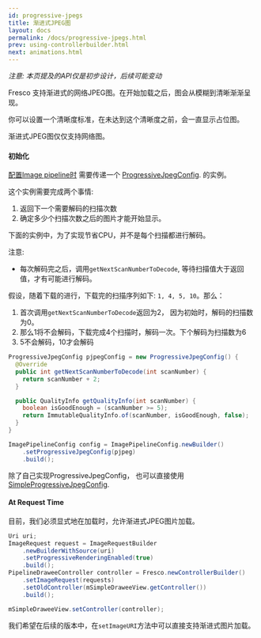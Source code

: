 ```yaml
---
id: progressive-jpegs
title: 渐进式JPEG图
layout: docs
permalink: /docs/progressive-jpegs.html
prev: using-controllerbuilder.html
next: animations.html
---
```


*注意: 本页提及的API仅是初步设计，后续可能变动*

Fresco 支持渐进式的网络JPEG图。在开始加载之后，图会从模糊到清晰渐渐呈现。

你可以设置一个清晰度标准，在未达到这个清晰度之前，会一直显示占位图。

渐进式JPEG图仅仅支持网络图。

#### 初始化

[配置Image pipeline时](configure-image-pipeline.html) 需要传递一个 [ProgressiveJpegConfig](../javadoc/reference/com/facebook/imagepipeline/decoder/ProgressiveJpegConfig.html). 的实例。

这个实例需要完成两个事情:
1.  返回下一个需要解码的扫描次数
2.  确定多少个扫描次数之后的图片才能开始显示。

下面的实例中，为了实现节省CPU，并不是每个扫描都进行解码。

注意:

* 每次解码完之后，调用`getNextScanNumberToDecode`, 等待扫描值大于返回值，才有可能进行解码。

假设，随着下载的进行，下载完的扫描序列如下: `1, 4, 5, 10`。那么：

1.  首次调用`getNextScanNumberToDecode`返回为2， 因为初始时，解码的扫描数为0。
2.  那么1将不会解码，下载完成4个扫描时，解码一次。下个解码为扫描数为6
3.  5不会解码，10才会解码

```java
ProgressiveJpegConfig pjpegConfig = new ProgressiveJpegConfig() {
  @Override
  public int getNextScanNumberToDecode(int scanNumber) {
    return scanNumber + 2;
  }    

  public QualityInfo getQualityInfo(int scanNumber) {
    boolean isGoodEnough = (scanNumber >= 5);
    return ImmutableQualityInfo.of(scanNumber, isGoodEnough, false);
  }
}

ImagePipelineConfig config = ImagePipelineConfig.newBuilder()
    .setProgressiveJpegConfig(pjpeg)
    .build();
```

除了自己实现ProgressiveJpegConfig， 也可以直接使用[SimpleProgressiveJpegConfig](../javadoc/reference/com/facebook/imagepipeline/decoder/SimpleProgressiveJpegConfig.html).

#### At Request Time

目前，我们必须显式地在加载时，允许渐进式JPEG图片加载。

```java
Uri uri;
ImageRequest request = ImageRequestBuilder
    .newBuilderWithSource(uri)
    .setProgressiveRenderingEnabled(true)
    .build();
PipelineDraweeController controller = Fresco.newControllerBuilder()
    .setImageRequest(requests)
    .setOldController(mSimpleDraweeView.getController())
    .build();

mSimpleDraweeView.setController(controller);
```

我们希望在后续的版本中，在`setImageURI`方法中可以直接支持渐进式图片加载。
